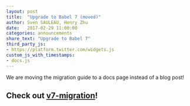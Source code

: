 ```yaml
---
layout: post
title:  "Upgrade to Babel 7 (moved)"
author: Sven SAULEAU, Henry Zhu
date:   2017-02-29 11:00:00
categories: announcements
share_text: "Upgrade to Babel 7"
third_party_js:
- https://platform.twitter.com/widgets.js
custom_js_with_timestamps:
- docs.js
---
```


We are moving the migration guide to a docs page instead of a blog post!

## Check out [v7-migration](https://babeljs.io/docs/en/next/v7-migration)!
